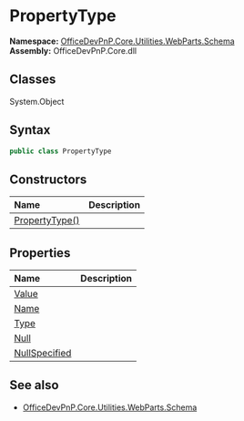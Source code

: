 # PropertyType
  
**Namespace:** [OfficeDevPnP.Core.Utilities.WebParts.Schema](OfficeDevPnP.Core.Utilities.WebParts.Schema.md)  
**Assembly:** OfficeDevPnP.Core.dll  
## Classes
System.Object  
## Syntax
```C#
public class PropertyType
```
## Constructors
|**Name**|**Description**|
|:-----|:-----|
| [PropertyType()](PropertyTypeconstructor1details.md) | 
## Properties
|**Name**|**Description**|
|:-----|:-----|
| [Value](PropertyType.Value.md) | 
| [Name](PropertyType.Name.md) | 
| [Type](PropertyType.Type.md) | 
| [Null](PropertyType.Null.md) | 
| [NullSpecified](PropertyType.NullSpecified.md) | 
## See also
- [OfficeDevPnP.Core.Utilities.WebParts.Schema](OfficeDevPnP.Core.Utilities.WebParts.Schema.md)
